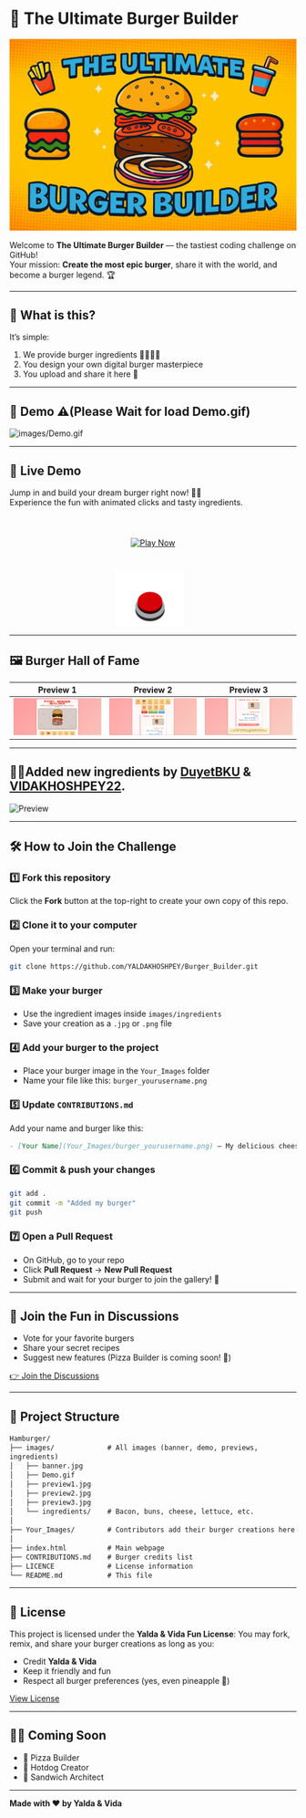 # 🍔 The Ultimate Burger Builder

![Banner](images/banner.jpg)

Welcome to **The Ultimate Burger Builder** — the tastiest coding challenge on GitHub!  
Your mission: **Create the most epic burger**, share it with the world, and become a burger legend. 🏆

---

## 🎯 What is this?

It’s simple:

1. We provide burger ingredients 🥬🍅🧀🍔  
2. You design your own digital burger masterpiece  
3. You upload and share it here 🚀

---

## 🎥 Demo ⚠️(Please Wait for load Demo.gif)

![images/Demo.gif](https://github.com/YALDAKHOSHPEY/Burger_Builder/blob/053a535bc488de7313e8b1489e861ba6647322a8/images/Demo.gif)


---

## 🚀 **Live Demo**

Jump in and build your dream burger right now! 🍔✨  
Experience the fun with animated clicks and tasty ingredients.

<div align="center">
  <a href="https://yaldakhoshpey.github.io/Burger_Builder/">
    <img src="https://img.shields.io/badge/PLAY_NOW-FF6B6B?style=for-the-badge&logo=game-controller&logoColor=white&labelColor=FF6B6B&fontSize=20px&color=white" alt="Play Now" style="height: 80px; margin: 40px 0;"/>
  </a>
</div>

<div align="center">
  <a href="https://yaldakhoshpey.github.io/Burger_Builder/">
    <img src="images/play_button.png" alt="Play Button" width="120" style="vertical-align: middle; margin-right: 15px;"/>
  </a>
</div>


---

## 🖼 Burger Hall of Fame

| Preview 1 | Preview 2 | Preview 3 |
|-----------|-----------|-----------|
| ![Preview 1](images/preview1.jpg) | ![Preview 2](images/preview2.jpg) | ![Preview 3](images/preview3.jpg) |

---
## 🥑🍳Added new ingredients by [DuyetBKU](https://github.com/DuyetBKU) & [VIDAKHOSHPEY22](https://github.com/VIDAKHOSHPEY22).  

![Preview](https://github.com/YALDAKHOSHPEY/Burger_Builder/blob/9b542482bb6d3435fcb3932bc371a2bb7788e6eb/images/preview_new.png)

---

## 🛠 How to Join the Challenge

### 1️⃣ Fork this repository  
Click the **Fork** button at the top-right to create your own copy of this repo.

### 2️⃣ Clone it to your computer  
Open your terminal and run:

```bash
git clone https://github.com/YALDAKHOSHPEY/Burger_Builder.git
````

### 3️⃣ Make your burger

* Use the ingredient images inside `images/ingredients`
* Save your creation as a `.jpg` or `.png` file

### 4️⃣ Add your burger to the project

* Place your burger image in the `Your_Images` folder
* Name your file like this: `burger_yourusername.png`

### 5️⃣ Update `CONTRIBUTIONS.md`

Add your name and burger like this:

```markdown
- [Your Name](Your_Images/burger_yourusername.png) — My delicious cheesy burger 🧀
```

### 6️⃣ Commit & push your changes

```bash
git add .
git commit -m "Added my burger"
git push
```

### 7️⃣ Open a Pull Request

* On GitHub, go to your repo
* Click **Pull Request** → **New Pull Request**
* Submit and wait for your burger to join the gallery! 🎉

---

## 💬 Join the Fun in Discussions

* Vote for your favorite burgers
* Share your secret recipes
* Suggest new features (Pizza Builder is coming soon! 🍕)

[👉 Join the Discussions](../../discussions)

---

## 📂 Project Structure

```text
Hamburger/
├── images/             # All images (banner, demo, previews, ingredients)
│   ├── banner.jpg
│   ├── Demo.gif
│   ├── preview1.jpg
│   ├── preview2.jpg
│   ├── preview3.jpg
│   └── ingredients/    # Bacon, buns, cheese, lettuce, etc.
│
├── Your_Images/        # Contributors add their burger creations here
│
├── index.html          # Main webpage
├── CONTRIBUTIONS.md    # Burger credits list
├── LICENCE             # License information
└── README.md           # This file
```

---

## 📜 License

This project is licensed under the **Yalda & Vida Fun License**:
You may fork, remix, and share your burger creations as long as you:

* Credit **Yalda & Vida**
* Keep it friendly and fun
* Respect all burger preferences (yes, even pineapple 🍍)

[View License](LICENCE)

---

## 👩‍🍳 Coming Soon

* 🍕 Pizza Builder
* 🌭 Hotdog Creator
* 🥪 Sandwich Architect

---

**Made with ❤️ by Yalda & Vida**
